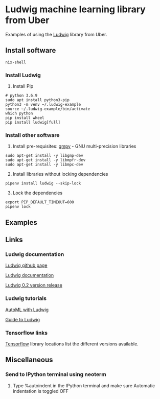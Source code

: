 # Ludwig machine learning library from Uber

Examples of using the [Ludwig][10] library from Uber.

[10]: https://uber.github.io/ludwig/

## Install software

```
nix-shell
```

### Install Ludwig

1. Install Pip

```
# python 3.6.9
sudo apt install python3-pip
python3 -m venv ~/.ludwig-example
source ~/.ludwig-example/bin/activate
which python
pip install wheel
pip install ludwig[full]
```

### Install other software

1. Install pre-requisites: [gmpy][200] - GNU multi-precision libraries

[200]: https://stackoverflow.com/questions/40075271/gmpy2-not-installing-mpir-h-not-found

```
sudo apt-get install -y libgmp-dev
sudo apt-get install -y libmpfr-dev
sudo apt-get install -y libmpc-dev
```

2. Install libraries without locking dependencies

```
pipenv install ludwig --skip-lock
```

3. Lock the dependencies

```
export PIP_DEFAULT_TIMEOUT=600
pipenv lock
```

## Examples



## Links

### Ludwig documentation

[Ludwig github page][1000]

[1000]: https://github.com/uber/ludwig

[Ludwig documentation][1010]

[1010]: https://uber.github.io/ludwig/

[Ludwig 0.2 version release][1020]

[1020]: https://eng.uber.com/ludwig-v0-2/

### Ludwig tutorials

[AutoML with Ludwig][1100]

[1100]: http://datasmarts.net/automl-with-ludwig/

[Guide to Ludwig][1110]

[1110]: https://blog.dominodatalab.com/a-practitioners-guide-to-deep-learning-with-ludwig/

### Tensorflow links

[Tensorflow][1200] library locations list the different versions available.

[1200]: https://www.tensorflow.org/install/pip#package-location

## Miscellaneous

### Send to IPython terminal using neoterm

1. Type %autoindent in the IPython terminal and make sure Automatic indentation
   is toggled OFF

